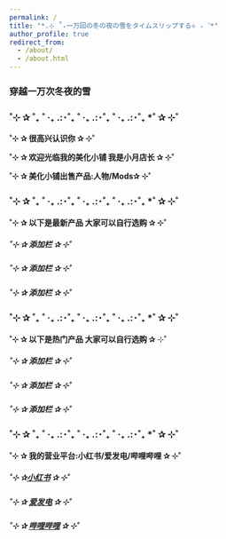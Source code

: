 ```yaml
---
permalink: /
title: "*.⊹ ˚₊一万回の冬の夜の雪をタイムスリップする⟡ ₊ ॱֺּ*"
author_profile: true
redirect_from: 
  - /about/
  - /about.html
---
```




### 穿越一万次冬夜的雪

### ˚⊹ ✰ ˚₊ ˚ ‧₊ .:･˚₊ ˚ ‧₊ .:･˚₊ ˚ ‧₊ .:･˚₊ *˚ ✰ ⊹˚

**˚⊹ ✰ 很高兴认识你 ✰ ⊹˚**   

**˚⊹ ✰ 欢迎光临我的美化小铺 我是小月店长 ✰ ⊹˚**  

**˚⊹ ✰ 美化小铺出售产品:人物/Mods✰ ⊹˚**   

### ˚⊹ ✰ ˚₊ ˚ ‧₊ .:･˚₊ ˚ ‧₊ .:･˚₊ ˚ ‧₊ .:･˚₊ *˚ ✰ ⊹˚  

**˚⊹ ✰ 以下是最新产品 大家可以自行选购 ✰ ⊹˚**  

##### ˚⊹ ✰ 添加栏 ✰ ⊹˚ 
##### ˚⊹ ✰ 添加栏 ✰ ⊹˚ 
##### ˚⊹ ✰ 添加栏 ✰ ⊹˚  

### ˚⊹ ✰ ˚₊ ˚ ‧₊ .:･˚₊ ˚ ‧₊ .:･˚₊ ˚ ‧₊ .:･˚₊ *˚ ✰ ⊹˚  
 
**˚⊹ ✰ 以下是热门产品 大家可以自行选购 ✰** ⊹˚   

##### ˚⊹ ✰ 添加栏 ✰ ⊹˚
##### ˚⊹ ✰ 添加栏 ✰ ⊹˚
##### ˚⊹ ✰ 添加栏 ✰ ⊹˚  

### ˚⊹ ✰ ˚₊ ˚ ‧₊ .:･˚₊ ˚ ‧₊ .:･˚₊ ˚ ‧₊ .:･˚₊ *˚ ✰ ⊹˚  

**˚⊹ ✰ 我的营业平台:小红书/爱发电/哔哩哔哩 ✰ ⊹˚**  

##### ˚⊹ ✰[小红书](#https://www.xiaohongshu.com/user/profile/5f798a1e0000000001004271)  ✰ ⊹˚
##### ˚⊹ ✰ [爱发电](#https://afdian.com/u/6e602e8828ec11eb847e52540025c377) ✰ ⊹˚ 
##### ˚⊹ ✰ [哔哩哔哩](#https://space.bilibili.com/435959201?spm_id_from=333.1007.0.0) ✰ ⊹˚
